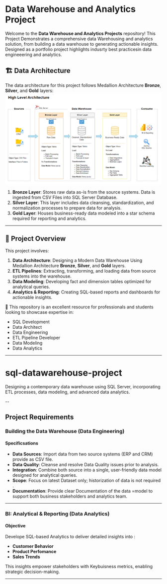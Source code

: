 # Data Warehouse and  Analytics Project
Welcome to the **Data Warehouse and Analytics Projects** repository! 
This Project Demonstrates a comprehensive data Warehousing and analytics solution, from building a data warehouse to generating actionable insights. Designed as a portfolio project highlights indusrty best practicesin data engineeering and analytics.
## 🏗️ Data Architecture
The data architecture for this project follows Medallion Architecture **Bronze**, **Silver**, and **Gold** layers:
![Data Architecture](docs/data_architecture.png)

1. **Bronze Layer**: Stores raw data as-is from the source systems. Data is ingested from CSV Files into SQL Server Database.
2. **Silver Layer**: This layer includes data cleansing, standardization, and normalization processes to prepare data for analysis.
3. **Gold Layer**: Houses business-ready data modeled into a star schema required for reporting and analytics.

---
## 📖 Project Overview

This project involves:

1. **Data Architecture**: Designing a Modern Data Warehouse Using Medallion Architecture **Bronze**, **Silver**, and **Gold** layers.
2. **ETL Pipelines**: Extracting, transforming, and loading data from source systems into the warehouse.
3. **Data Modeling**: Developing fact and dimension tables optimized for analytical queries.
4. **Analytics & Reporting**: Creating SQL-based reports and dashboards for actionable insights.

🎯 This repository is an excellent resource for professionals and students looking to showcase expertise in:
- SQL Development
- Data Architect
- Data Engineering  
- ETL Pipeline Developer  
- Data Modeling  
- Data Analytics

---
# sql-datawarehouse-project
Designing a contemporary data warehouse using SQL Server, incorporating ETL processes, data modeling, and advanced data analytics.

--
## Project Requirements

### Building the Data Warehouse (Data Engineering)

#### Specificsations
- **Data Sources**: Import data from  two source systems (ERP and CRM) provide as CSV file.
- **Data Quality**: Cleanse and resolve Data Quality issues prior to analysis.
- **Integration**: Combine both source into a single, user-friendly data model designed for analytical queries.
- **Scope**: Focus on latest Dataset only; historization of data is not required .
- **Documentation**: Provide clear Documentation of the data  =model to support both business stakeholders and analytics team.
--- 
### BI: Analytical & Reporting (Data Analytics)

#### Objective
Develope SQL-based Analytics to deliver detailed insights into :

- **Customer Behavior**
- **Product Perfomance**
- **Sales Trends**

This insights empower stakeholders with Keybuisness metrics, enabling strategic decision-making.

---


